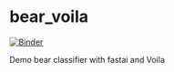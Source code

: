 # bear_voila

[![Binder](https://mybinder.org/badge_logo.svg)](https://mybinder.org/v2/gh/dijeba/fastai-bear-classifier/master?urlpath=%2Fvoila%2Frender%2Fbear-classifier.ipynb)

Demo bear classifier with fastai and Voila
